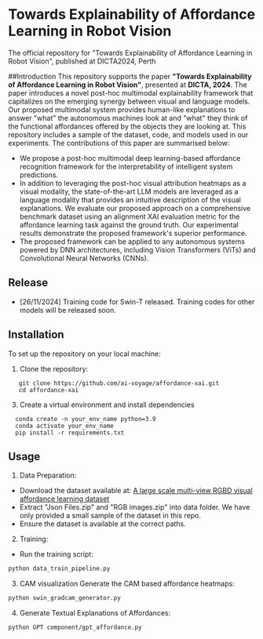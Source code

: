 # Towards Explainability of Affordance Learning in Robot Vision

The official repository for "Towards Explainability of Affordance Learning in Robot Vision", published at DICTA2024, Perth


##Introduction
This repository supports the paper **"Towards Explainability of Affordance Learning in Robot Vision"**, presented at **DICTA, 2024**. The paper introduces a novel post-hoc multimodal explainability framework that capitalizes on the emerging synergy between visual and language models. Our proposed multimodal system provides human-like explanations to answer "what" the autonomous machines look at and "what" they think of the functional affordances offered by the objects they are looking at. This repository includes a sample of the dataset, code, and models used in our experiments. The contributions of this paper are summarised below: 

- We propose a post-hoc multimodal deep learning-based affordance recognition framework for the interpretability of intelligent system predictions.
- In addition to leveraging the post-hoc visual attribution heatmaps as a visual modality, the state-of-the-art LLM models are leveraged as a language modality that provides an intuitive description of the visual explanations.
We evaluate our proposed approach on a comprehensive benchmark dataset using an alignment XAI evaluation metric for the affordance learning task against the ground truth. Our experimental results demonstrate the proposed framework's superior performance.
- The proposed framework can be applied to any autonomous systems powered by DNN architectures, including Vision Transformers (ViTs) and Convolutional Neural Networks (CNNs).

## Release
- [26/11/2024] Training code for Swin-T released. Training codes for other models will be released soon.

## Installation
To set up the repository on your local machine:
1. Clone the repository:
```
   git clone https://github.com/ai-voyage/affordance-xai.git
   cd affordance-xai
```
3. Create a virtual environment and install dependencies
```
  conda create -n your_env_name python=3.9
  conda activate your_env_name
  pip install -r requirements.txt
```


## Usage
1. Data Preparation:
  - Download the dataset available at:  [A large scale multi-view RGBD visual affordance learning dataset](https://sites.google.com/view/afaqshah/datasets?authuser=0)
  - Extract "Json Files.zip" and "RGB images.zip" into data folder. We have only provided a small sample of the dataset in this repo.
  - Ensure the dataset is available at the correct paths.
2. Training:
- Run the training script:
```bash
python data_train_pipeline.py
 ```

3. CAM visualization
Generate the CAM based affordance heatmaps:
```bash
python swin_gradcam_generator.py
```
4. Generate Textual Explanations of Affordances:
```bash
python GPT component/gpt_affordance.py
```


